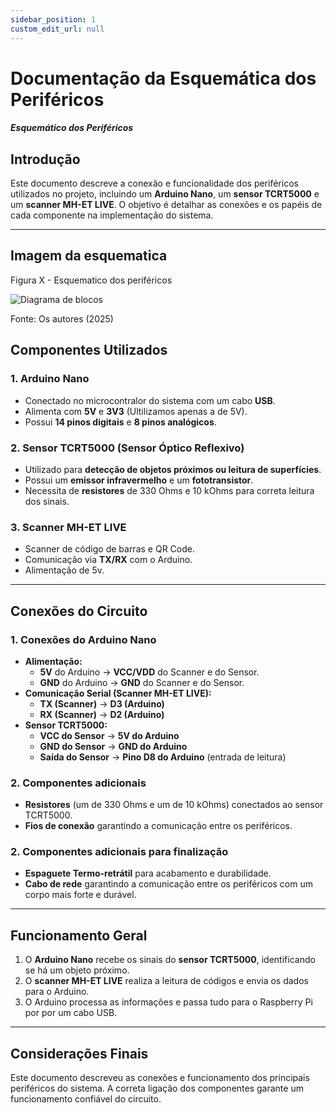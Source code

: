 ```yaml
---
sidebar_position: 1
custom_edit_url: null
---
```


# Documentação da Esquemática dos Periféricos

##### Esquemático dos Periféricos

## Introdução
Este documento descreve a conexão e funcionalidade dos periféricos utilizados no projeto, incluindo um **Arduino Nano**, um **sensor TCRT5000** e um **scanner MH-ET LIVE**. O objetivo é detalhar as conexões e os papéis de cada componente na implementação do sistema.

---
## Imagem da esquematica

<p style={{textAlign: 'center'}}>Figura X - Esquematico dos periféricos</p>

<div style={{margin: 25}}>
    <div style={{textAlign: 'center'}}>
        <img src={require("../../../../media/fisico/esquematica.png").default} style={{width: 800}} alt="Diagrama de blocos" />
        <br />
    </div>
</div>

<p style={{textAlign: 'center'}}>Fonte: Os autores (2025)</p>

## Componentes Utilizados

### 1. **Arduino Nano**
- Conectado no microcontralor do sistema com um cabo **USB**.
- Alimenta com **5V** e **3V3** (Ultilizamos apenas a de 5V).
- Possui **14 pinos digitais** e **8 pinos analógicos**.

### 2. **Sensor TCRT5000 (Sensor Óptico Reflexivo)**
- Utilizado para **detecção de objetos próximos ou leitura de superfícies**.
- Possui um **emissor infravermelho** e um **fototransistor**.
- Necessita de **resistores** de 330 Ohms e 10 kOhms para correta leitura dos sinais.

### 3. **Scanner MH-ET LIVE**
- Scanner de código de barras e QR Code.
- Comunicação via **TX/RX** com o Arduino.
- Alimentação de 5v.

---

## Conexões do Circuito

### **1. Conexões do Arduino Nano**
- **Alimentação:**
  - **5V** do Arduino → **VCC/VDD** do Scanner e do Sensor.
  - **GND** do Arduino → **GND** do Scanner e do Sensor.
- **Comunicação Serial (Scanner MH-ET LIVE):**
  - **TX (Scanner)** → **D3 (Arduino)**
  - **RX (Scanner)** → **D2 (Arduino)**
- **Sensor TCRT5000:**
  - **VCC do Sensor** → **5V do Arduino**
  - **GND do Sensor** → **GND do Arduino**
  - **Saída do Sensor** → **Pino D8 do Arduino** (entrada de leitura)
  
### **2. Componentes adicionais**
- **Resistores** (um de 330 Ohms e um de 10 kOhms) conectados ao sensor TCRT5000.
- **Fios de conexão** garantindo a comunicação entre os periféricos.

### **2. Componentes adicionais para finalização**
- **Espaguete Termo-retrátil** para acabamento e durabilidade.
- **Cabo de rede** garantindo a comunicação entre os periféricos com um corpo mais forte e durável. 


---

## Funcionamento Geral
1. O **Arduino Nano** recebe os sinais do **sensor TCRT5000**, identificando se há um objeto próximo.
2. O **scanner MH-ET LIVE** realiza a leitura de códigos e envia os dados para o Arduino.
3. O Arduino processa as informações e passa tudo para o Raspberry Pi por por um cabo USB.

---

## Considerações Finais
Este documento descreveu as conexões e funcionamento dos principais periféricos do sistema. A correta ligação dos componentes garante um funcionamento confiável do circuito.